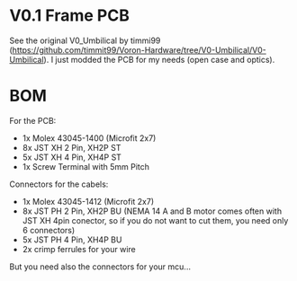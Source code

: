 # V0.1 Frame PCB

See the original V0_Umbilical by timmi99 (https://github.com/timmit99/Voron-Hardware/tree/V0-Umbilical/V0-Umbilical). I just modded the PCB for my needs (open case and optics). 

# BOM

For the PCB:
- 1x Molex 43045-1400 (Microfit 2x7) 
- 8x JST XH 2 Pin, XH2P ST
- 5x JST XH 4 Pin, XH4P ST
- 1x Screw Terminal with 5mm Pitch

Connectors for the cabels:
- 1x Molex 43045-1412 (Microfit 2x7)
- 8x JST PH 2 Pin, XH2P BU (NEMA 14 A and B motor comes often with JST XH 4pin conector, so if you do not want to cut them, you need only 6 connectors)
- 5x JST PH 4 Pin, XH4P BU
- 2x crimp ferrules for your wire

But you need also the connectors for your mcu...

